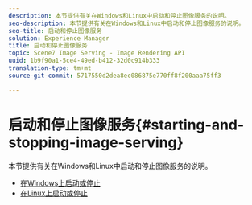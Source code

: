 ```yaml
---
description: 本节提供有关在Windows和Linux中启动和停止图像服务的说明。
seo-description: 本节提供有关在Windows和Linux中启动和停止图像服务的说明。
seo-title: 启动和停止图像服务
solution: Experience Manager
title: 启动和停止图像服务
topic: Scene7 Image Serving - Image Rendering API
uuid: 1b9f90a1-5ce4-49ed-b412-32d0c914b333
translation-type: tm+mt
source-git-commit: 5717550d2dea8ec086875e770ff8f200aaa75ff3

---
```



# 启动和停止图像服务{#starting-and-stopping-image-serving}

本节提供有关在Windows和Linux中启动和停止图像服务的说明。

* [在Windows上启动或停止](t-startstop-windows.md)
* [在Linux上启动或停止](t-startstop-linux.md)
